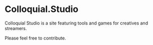 # Colloquial.Studio

Colloquial Studio is a site featuring tools and games for creatives and streamers.

Please feel free to contribute.
